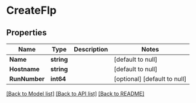 # CreateFlp

## Properties
Name | Type | Description | Notes
------------ | ------------- | ------------- | -------------
**Name** | **string** |  | [default to null]
**Hostname** | **string** |  | [default to null]
**RunNumber** | **int64** |  | [optional] [default to null]

[[Back to Model list]](../README.md#documentation-for-models) [[Back to API list]](../README.md#documentation-for-api-endpoints) [[Back to README]](../README.md)

